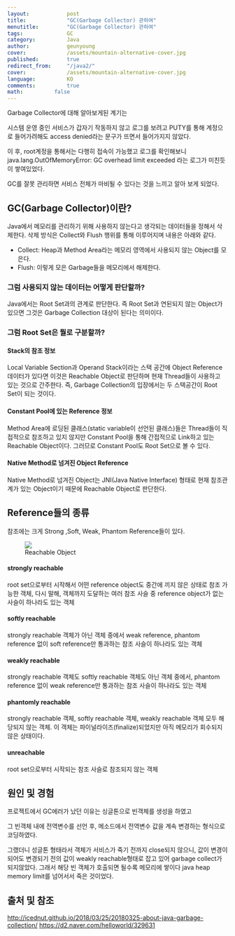 ```yaml
---
layout:            post
title:             "GC(Garbage Collector) 관하여"
menutitle:         "GC(Garbage Collector) 관하여"
tags:              GC
category:          Java
author:            geunyoung
cover:             /assets/mountain-alternative-cover.jpg
published:         true
redirect_from:     "/java2/"
cover:             /assets/mountain-alternative-cover.jpg
language:          KO
comments:          true
math:		   false
---
```


Garbage Collector에 대해 알아보게된 계기는

시스템 운영 중인 서비스가 갑자기 작동하지 않고
로그를 보려고 PUTY를 통해 계정으로 들어가려해도 access denied라는 문구가 뜨면서 들어가지지 않았다.

이 후, root계정을 통해서는 다행히 접속이 가능했고 로그를 확인해보니
java.lang.OutOfMemoryError: GC overhead limit exceeded
라는 로그가 미친듯이 쌓여있었다.

GC를 잘못 관리하면 서비스 전체가 마비될 수 있다는 것을 느끼고 알아 보게 되었다.


## GC(Garbage Collector)이란?

Java에서 메모리를 관리하기 위해 사용하지 않는다고 생각되는 데이터들을 정해서 삭제한다.
삭제 방식은 Collect와 Flush 행위를 통해 이루어지며 내용은 아래와 같다.

 - Collect: Heap과 Method Area라는 메모리 영역에서 사용되지 않는 Object를 모은다.
 - Flush: 이렇게 모은 Garbage들을 메모리에서 해제한다.
 
### 그럼 사용되지 않는 데이터는 어떻게 판단할까? 
Java에서는 Root Set과의 관계로 판단한다. 즉 Root Set과 연된되지 않는 Object가 있으면 그것은 Garbage Collection 대상이 된다는 의미이다.

### 그럼 Root Set은 뭘로 구분할까?

#### Stack의 참조 정보

Local Variable Section과 Operand Stack이라는 스택 공간에 Object Reference 데이터가 있다면 이것은 Reachable Object로 판단하며 현재 Thread들이 사용하고 있는 것으로 간주한다. 즉, Garbage Collection의 입장에서는 두 스택공간이 Root Set이 되는 것이다.

#### Constant Pool에 있는 Reference 정보

Method Area에 로딩된 클래스(static variable이 선언된 클래스)들은 Thread들이 직접적으로 참조하고 있지 않지만 Constant Pool을 통해 간접적으로 Link하고 있는 Reachable Object이다. 그러므로 Constant Pool도 Root Set으로 볼 수 있다.

#### Native Method로 넘겨진 Object Reference

Native Method로 넘겨진 Object는 JNI(Java Native Interface) 형태로 현재 참조관계가 있는 Object이기 때문에 Reachable Object로 판단한다.


## Reference들의 종류

참조에는 크게 Strong ,Soft, Weak, Phantom Reference들이 있다.

<aside>
<figure>
<img src="{{ "/media/img/Java/garbage2.png" | absolute_url }}" />
<figcaption>Reachable Object</figcaption>
</figure>
</aside>

#### strongly reachable
root set으로부터 시작해서 어떤 reference object도 중간에 끼지 않은 상태로 참조 가능한 객체, 다시 말해, 객체까지 도달하는 여러 참조 사슬 중 reference object가 없는 사슬이 하나라도 있는 객체

#### softly reachable
strongly reachable 객체가 아닌 객체 중에서 weak reference, phantom reference 없이 soft reference만 통과하는 참조 사슬이 하나라도 있는 객체

#### weakly reachable
strongly reachable 객체도 softly reachable 객체도 아닌 객체 중에서, phantom reference 없이 weak reference만 통과하는 참조 사슬이 하나라도 있는 객체

#### phantomly reachable
strongly reachable 객체, softly reachable 객체, weakly reachable 객체 모두 해당되지 않는 객체. 이 객체는 파이널라이즈(finalize)되었지만 아직 메모리가 회수되지 않은 상태이다.

#### unreachable
root set으로부터 시작되는 참조 사슬로 참조되지 않는 객체

## 원인 및 경험

프로젝트에서 GC에러가 났던 이유는
싱글톤으로 빈객체를 생성을 하였고

그 빈객체 내에 전역변수를 선언 후,
메소드에서 전역변수 값을 계속 변경하는 형식으로 코딩하였다.

그랬더니 성글톤 형태라서 객체가 서비스가 죽기 전까지 close되지 않으니,
값이 변경이 되어도 변경되기 전의 값이 weakly reachable형태로 잡고 있어 garbage collect가 되지않았다.
그래서 해당 빈 객체가 호출되면 될수록 메모리에 쌓이다 java heap memory limit를 넘어서서 죽은 것이었다.


## 출처 및 참조

http://icednut.github.io/2018/03/25/20180325-about-java-garbage-collection/
https://d2.naver.com/helloworld/329631
